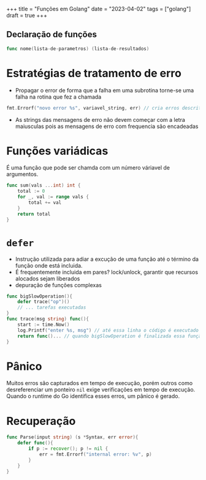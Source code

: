 +++
title = "Funções em Golang"
date = "2023-04-02"
tags = ["golang"]
draft = true
+++

## Declaração de funções

```go
func nome(lista-de-parametros) (lista-de-resultados)
```

# Estratégias de tratamento de erro
- Propagar o error de forma que a falha em uma subrotina torne-se uma falha na rotina que fez a chamada

```go
fmt.Errorf("novo error %s", variavel_string, err) // cria erros descritivos ao prefixar sucessivamento informações adicionais
```

- As strings das mensagens de erro não devem começar com a letra maiusculas pois as mensagens de erro com frequencia são encadeadas

# Funções variádicas
É uma função que pode ser chamda com um número váriavel de argumentos.
```go
func sum(vals ...int) int {
	total := 0
	for _, val := range vals {
		total += val
	}
	return total
}
```

# `defer`  
- Instrução utilizada para adiar a excução de uma função até o término da função onde está incluida.
- É frequentemente incluida em pares? lock/unlock, garantir que recursos alocados sejam liberados
- depuração de funções complexas
```go
func bigSlowOperation(){
	defer trace("op")() 
	// ... tarefas executadas
}
func trace(msg string) func(){
	start := time.Now() 
	log.Printf("enter %s, msg") // até essa linha o código é executado no inicio da operação em bigSlowOperation
	return func()... // quando bigSlowOperation é finalizada essa função é invocada
}
```

# Pânico
Muitos erros são capturados em tempo de execução, porém outros como desreferenciar um ponteiro `nil` exige verificações em tempo de execução. Quando o runtime do Go identifica esses erros, um pânico é gerado.

# Recuperação
```go
func Parse(input string) (s *Syntax, err error){
	defer func(){
		if p := recover(); p != nil {
			err = fmt.Errorf("internal error: %v", p)
		}
	}
}
```
